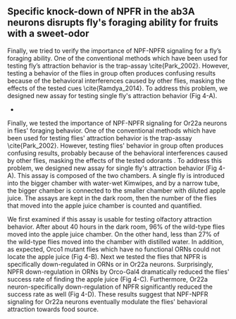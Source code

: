 ## Specific knock-down of NPFR in the ab3A neurons disrupts fly's foraging ability for fruits with a sweet-odor

Finally, we tried to verify the importance of NPF-NPFR signaling for a fly’s foraging ability. One of the conventional methods which have been used for testing fly’s attraction behavior is the trap-assay \cite{Park_2002}. However, testing a behavior of the flies in group often produces confusing results because of the behavioral interferences caused by other flies, masking the effects of the tested cues \cite{Ramdya_2014}. To address this problem, we designed new assay for testing single fly's attraction behavior (Fig 4-A).

-

Finally, we tested the importance of NPF-NPFR signaling for Or22a neurons in flies' foraging behavior.
One of the conventional methods which have been used for testing flies' attraction behavior is the trap-assay \cite{Park_2002}.
However, testing flies' behavior in group often produces confusing results, probably because of the behavioral interferences caused by other flies, masking the effects of the tested odorants .
To address this problem, we designed new assay for single fly's attraction behavior (Fig 4-A).
This assay is composed of the two chambers.
A single fly is introduced into the bigger chamber with water-wet Kimwipes, and by a narrow tube, the bigger chamber is connected to the smaller chamber with diluted apple juice.
The assays are kept in the dark room, then the number of the flies that moved into the apple juice chamber is counted and quantified.

We first examined if this assay is usable for testing olfactory attraction behavior.
After about 40 hours in the dark room, 96% of the wild-type flies moved into the apple juice chamber.
On the other hand, less than 27% of the wild-type flies moved into the chamber with distilled water.
In addition, as expected, Orco1 mutant flies which have no functional ORNs could not locate the apple juice (Fig 4-B).
Next we tested the flies that NPFR is specifically down-regulated in ORNs or in Or22a neurons.
Surprisingly, NPFR down-regulation in ORNs by Orco-Gal4 dramatically reduced the flies' success rate of finding the apple juice (Fig 4-C).
Furthermore, Or22a neuron-specifically down-regulation of NPFR significantly reduced the success rate as well (Fig 4-D).
These results suggest that NPF-NPFR signaling for Or22a neurons eventually modulate the flies' behavioral attraction towards food source.

